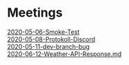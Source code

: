 # Meetings

[2020-05-06-Smoke-Test](./2020-05-06-Smoke-Test.md)
<br>
[2020-05-08-Protokoll-Discord](./2020-05-08-Protokoll-Discord.md)
<br>
[2020-05-11-dev-branch-bug](./2020-05-11-dev-branch-bug.md)
<br>
[2020-06-12-Weather-API-Response.md](./2020-06-12-Weather-API-Response.md)
<br>
